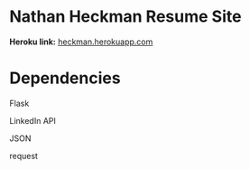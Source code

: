 <h1> Nathan Heckman Resume Site </h1>

**Heroku link:**
[heckman.herokuapp.com](https://heckman.herokuapp.com/)
   
# Dependencies
  
Flask

LinkedIn API

JSON

request